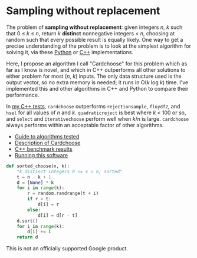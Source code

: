 # Sampling without replacement

The problem of __sampling without replacement__: given integers _n_, _k_ such that 0 ≤ _k_ ≤ _n_,
return _k_ **distinct** nonnegative integers < _n_, choosing at random such that every possible
result is equally likely. One way to get a precise understanding of the problem is to look at the
simplest algorithm for solving it, via these [Python](python/algorithms/quadraticreject.py) or
[C++](cpp/quadraticreject.cpp) implementations.

Here, I propose an algorithm I call "Cardchoose" for this
problem which as far as I know is novel, and which in C++ outperforms all other
solutions to either problem for most (_n_, _k_) inputs. The only data structure
used is the output vector, so no extra memory is needed; it runs in O(_k_ log
_k_) time. I've implemented this and other algorithms in C++ and Python
to compare their performance.

In [my C++ tests](results.md), `cardchoose` outperforms `rejectionsample`,
`floydf2`, and `hsel` for all values of _n_ and _k_. `quadraticreject` is
best where _k_ < 100 or so, and `select` and `iterativechoose` perform well
when _k_/_n_ is large.  `cardchoose` always performs within an acceptable factor of other algorithms.

* [Guide to algorithms tested](algorithms.md)
* [Description of Cardchoose](cardchoose.md)
* [C++ benchmark results](results.md)
* [Running this software](running.md)

```python
def sorted_choose(n, k):
    "k distinct integers 0 <= x < n, sorted"
    t = n - k + 1
    d = [None] * k
    for i in range(k):
        r = random.randrange(t + i)
        if r < t:
            d[i] = r
        else:
            d[i] = d[r - t]
    d.sort()
    for i in range(k):
        d[i] += i
    return d
```


This is not an officially supported Google product.
